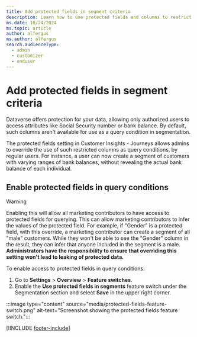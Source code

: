 ```yaml
---
title: Add protected fields in segment criteria
description: Learn how to use protected fields and columns to restrict segment access to certain Dataverse columns in Dynamics 365 Customer Insights - Journeys.
ms.date: 10/24/2024
ms.topic: article
author: alfergus
ms.author: alfergus
search.audienceType: 
  - admin
  - customizer
  - enduser
---
```


# Add protected fields in segment criteria

Dataverse offers protection for your data, allowing only authorized users to access attributes like Social Security number or bank balance. By default, such columns aren't available for use as a query condition in segmentation.

The protected fields setting in Customer Insights - Journeys allows admins to override the use of such restricted columns as query conditions, by regular users. For instance, a user can now create a segment of customers with varying ranges of bank balances, without revealing the actual bank balance of each individual.

## Enable protected fields in query conditions

> [!WARNING]
> Enabling this will allow all marketing contributors to have access to protected fields for querying. This can allow marketing contributors to infer the values of the protected field. For example, if "Gender" is a protected field, with this override, a marketing contributor can create a segment of all "male" customers. While they won't be able to see the "Gender" column in the result, they can infer that anyone included in the segment is a male. **Administrators have the responsibility to ensure that overriding this setting won't lead to leaking of protected data.**

To enable access to protected fields in query conditions:

1. Go to **Settings** > **Overview** > **Feature switches**.
1. Enable the **Use protected fields in segments** feature switch under the Segmentation section and select **Save** in the upper right corner.

:::image type="content" source="media/protected-fields-feature-switch.png" alt-text="Screenshot showing the protected fields feature switch.":::

[!INCLUDE [footer-include](./includes/footer-banner.md)]